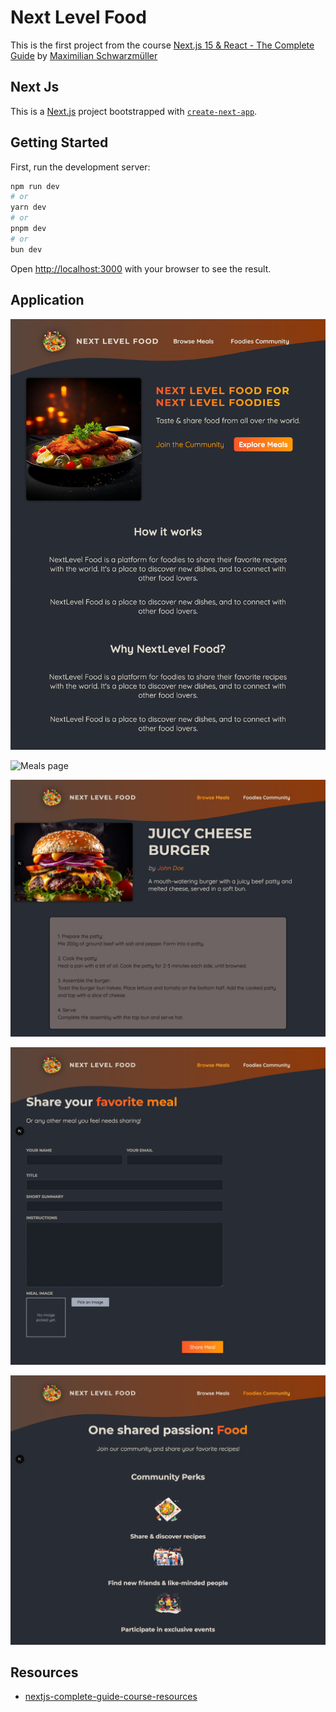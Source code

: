 # Next Level Food

This is the first project from the course [Next.js 15 & React - The Complete Guide](https://www.udemy.com/course/nextjs-react-the-complete-guide) by [Maximilian Schwarzmüller](https://github.com/mschwarzmueller)

## Next Js

This is a [Next.js](https://nextjs.org) project bootstrapped with [`create-next-app`](https://nextjs.org/docs/app/api-reference/cli/create-next-app).

## Getting Started

First, run the development server:

```bash
npm run dev
# or
yarn dev
# or
pnpm dev
# or
bun dev
```

Open [http://localhost:3000](http://localhost:3000) with your browser to see the result.

## Application

![Home page](../images/next-level-food/home.png)

![Meals page](../images/next-level-food/meals.png)

![Details page](../images/next-level-food/details.png)

![Share page](../images/next-level-food/share.png)

![Community page](../images/next-level-food/community.png)

## Resources

- [nextjs-complete-guide-course-resources](https://github.com/mschwarzmueller/nextjs-complete-guide-course-resources)
